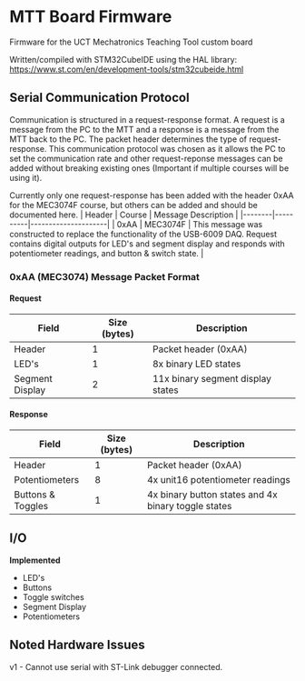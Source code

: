# MTT Board Firmware
Firmware for the UCT Mechatronics Teaching Tool custom board

Written/compiled with STM32CubeIDE using the HAL library: https://www.st.com/en/development-tools/stm32cubeide.html

## Serial Communication Protocol
Communication is structured in a request-response format. A request is a message from the PC to the MTT and a response is a message from the MTT back to the PC. The packet header determines the type of request-response. This communication protocol was chosen as it allows the PC to set the communication rate and other request-reponse messages can be added without breaking existing ones (Important if multiple courses will be using it).

Currently only one request-response has been added with the header 0xAA for the MEC3074F course, but others can be added and should be documented here.
| Header | Course   | Message Description |
|--------|----------|---------------------|
| 0xAA   | MEC3074F | This message was constructed to replace the functionality of the USB-6009 DAQ. Request contains digital outputs for LED's and segment display and responds with potentiometer readings, and button & switch state. |

### 0xAA (MEC3074) Message Packet Format

#### Request
| Field    | Size (bytes) | Description                               |
|----------|--------------|-------------------------------------------|
| Header   | 1            | Packet header (0xAA)                      |
| LED's    | 1            | 8x binary LED states          |
| Segment Display | 2     | 11x binary segment display states         |

#### Response
| Field    | Size (bytes) | Description                               |
|----------|--------------|-------------------------------------------|
| Header   | 1            | Packet header (0xAA)                      |
| Potentiometers | 8      | 4x unit16 potentiometer readings          |
| Buttons & Toggles | 1     | 4x binary button states and 4x binary toggle states |

## I/O
**Implemented**
- LED's
- Buttons
- Toggle switches
- Segment Display
- Potentiometers

## Noted Hardware Issues
v1 - Cannot use serial with ST-Link debugger connected.

